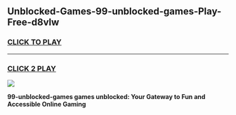 
## Unblocked-Games-99-unblocked-games-Play-Free-d8vlw
<h3>
<a href="https://premium76.site?title=99-unblocked-games&ref=23A">CLICK TO PLAY</a></h3>
<hr>

<h3>
<a href="https://premium76.site?title=99-unblocked-games&ref=23A">CLICK 2 PLAY</a>
  
</h3>

<a href="https://premium76.site?title=99-unblocked-games&ref=23A"><img src="https://clearcache.store/games.png"></a>


**99-unblocked-games games unblocked: Your Gateway to Fun and Accessible Online Gaming**

